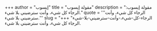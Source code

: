 +++
author = "إيسوب"
title = "مقولة إيسوب"
description = "مقولة إيسوب: الرجاء كل شيء، وأنت سترضيني بلا شيء."
quote = '''الرجاء كل شيء، وأنت سترضيني بلا شيء.'''
slug = "الرجاء-كل-شيء،-وأنت-سترضيني-بلا-شيء"
+++
الرجاء كل شيء، وأنت سترضيني بلا شيء.
